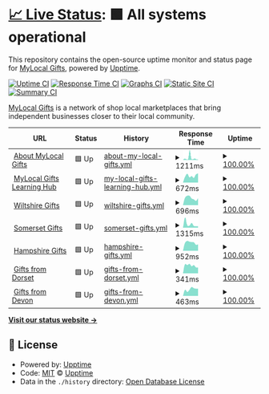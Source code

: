 # [📈 Live Status](https://status.mylocal.gifts): <!--live status--> **🟩 All systems operational**

This repository contains the open-source uptime monitor and status page for
[MyLocal Gifts](https://about.mylocal.gifts), powered by
[Upptime](https://github.com/upptime/upptime).

[![Uptime CI](https://github.com/wessex-digital-solutions/mylocal.gifts-status/workflows/Uptime%20CI/badge.svg)](https://github.com/wessex-digital-solutions/mylocal.gifts-status/actions?query=workflow%3A%22Uptime+CI%22)
[![Response Time CI](https://github.com/wessex-digital-solutions/mylocal.gifts-status/workflows/Response%20Time%20CI/badge.svg)](https://github.com/wessex-digital-solutions/mylocal.gifts-status/actions?query=workflow%3A%22Response+Time+CI%22)
[![Graphs CI](https://github.com/wessex-digital-solutions/mylocal.gifts-status/workflows/Graphs%20CI/badge.svg)](https://github.com/wessex-digital-solutions/mylocal.gifts-status/actions?query=workflow%3A%22Graphs+CI%22)
[![Static Site CI](https://github.com/wessex-digital-solutions/mylocal.gifts-status/workflows/Static%20Site%20CI/badge.svg)](https://github.com/wessex-digital-solutions/mylocal.gifts-status/actions?query=workflow%3A%22Static+Site+CI%22)
[![Summary CI](https://github.com/wessex-digital-solutions/mylocal.gifts-status/workflows/Summary%20CI/badge.svg)](https://github.com/wessex-digital-solutions/mylocal.gifts-status/actions?query=workflow%3A%22Summary+CI%22)

[MyLocal Gifts](https://about.mylocal.gifts) is a network of shop local
marketplaces that bring independent businesses closer to their local community.

<!--start: status pages-->
<!-- This summary is generated by Upptime (https://github.com/upptime/upptime) -->
<!-- Do not edit this manually, your changes will be overwritten -->
<!-- prettier-ignore -->
| URL | Status | History | Response Time | Uptime |
| --- | ------ | ------- | ------------- | ------ |
| <img alt="" src="https://icons.duckduckgo.com/ip3/about.mylocal.gifts.ico" height="13"> [About MyLocal Gifts](https://about.mylocal.gifts) | 🟩 Up | [about-my-local-gifts.yml](https://github.com/wessex-digital-solutions/mylocal.gifts-status/commits/HEAD/history/about-my-local-gifts.yml) | <details><summary><img alt="Response time graph" src="./graphs/about-my-local-gifts/response-time-week.png" height="20"> 1211ms</summary><br><a href="https://status.mylocal.gifts/history/about-my-local-gifts"><img alt="Response time 970" src="https://img.shields.io/endpoint?url=https%3A%2F%2Fraw.githubusercontent.com%2Fwessex-digital-solutions%2Fmylocal.gifts-status%2FHEAD%2Fapi%2Fabout-my-local-gifts%2Fresponse-time.json"></a><br><a href="https://status.mylocal.gifts/history/about-my-local-gifts"><img alt="24-hour response time 255" src="https://img.shields.io/endpoint?url=https%3A%2F%2Fraw.githubusercontent.com%2Fwessex-digital-solutions%2Fmylocal.gifts-status%2FHEAD%2Fapi%2Fabout-my-local-gifts%2Fresponse-time-day.json"></a><br><a href="https://status.mylocal.gifts/history/about-my-local-gifts"><img alt="7-day response time 1211" src="https://img.shields.io/endpoint?url=https%3A%2F%2Fraw.githubusercontent.com%2Fwessex-digital-solutions%2Fmylocal.gifts-status%2FHEAD%2Fapi%2Fabout-my-local-gifts%2Fresponse-time-week.json"></a><br><a href="https://status.mylocal.gifts/history/about-my-local-gifts"><img alt="30-day response time 878" src="https://img.shields.io/endpoint?url=https%3A%2F%2Fraw.githubusercontent.com%2Fwessex-digital-solutions%2Fmylocal.gifts-status%2FHEAD%2Fapi%2Fabout-my-local-gifts%2Fresponse-time-month.json"></a><br><a href="https://status.mylocal.gifts/history/about-my-local-gifts"><img alt="1-year response time 970" src="https://img.shields.io/endpoint?url=https%3A%2F%2Fraw.githubusercontent.com%2Fwessex-digital-solutions%2Fmylocal.gifts-status%2FHEAD%2Fapi%2Fabout-my-local-gifts%2Fresponse-time-year.json"></a></details> | <details><summary><a href="https://status.mylocal.gifts/history/about-my-local-gifts">100.00%</a></summary><a href="https://status.mylocal.gifts/history/about-my-local-gifts"><img alt="All-time uptime 99.99%" src="https://img.shields.io/endpoint?url=https%3A%2F%2Fraw.githubusercontent.com%2Fwessex-digital-solutions%2Fmylocal.gifts-status%2FHEAD%2Fapi%2Fabout-my-local-gifts%2Fuptime.json"></a><br><a href="https://status.mylocal.gifts/history/about-my-local-gifts"><img alt="24-hour uptime 100.00%" src="https://img.shields.io/endpoint?url=https%3A%2F%2Fraw.githubusercontent.com%2Fwessex-digital-solutions%2Fmylocal.gifts-status%2FHEAD%2Fapi%2Fabout-my-local-gifts%2Fuptime-day.json"></a><br><a href="https://status.mylocal.gifts/history/about-my-local-gifts"><img alt="7-day uptime 100.00%" src="https://img.shields.io/endpoint?url=https%3A%2F%2Fraw.githubusercontent.com%2Fwessex-digital-solutions%2Fmylocal.gifts-status%2FHEAD%2Fapi%2Fabout-my-local-gifts%2Fuptime-week.json"></a><br><a href="https://status.mylocal.gifts/history/about-my-local-gifts"><img alt="30-day uptime 99.94%" src="https://img.shields.io/endpoint?url=https%3A%2F%2Fraw.githubusercontent.com%2Fwessex-digital-solutions%2Fmylocal.gifts-status%2FHEAD%2Fapi%2Fabout-my-local-gifts%2Fuptime-month.json"></a><br><a href="https://status.mylocal.gifts/history/about-my-local-gifts"><img alt="1-year uptime 99.99%" src="https://img.shields.io/endpoint?url=https%3A%2F%2Fraw.githubusercontent.com%2Fwessex-digital-solutions%2Fmylocal.gifts-status%2FHEAD%2Fapi%2Fabout-my-local-gifts%2Fuptime-year.json"></a></details>
| <img alt="" src="https://icons.duckduckgo.com/ip3/learn.mylocal.gifts.ico" height="13"> [MyLocal Gifts Learning Hub](https://learn.mylocal.gifts) | 🟩 Up | [my-local-gifts-learning-hub.yml](https://github.com/wessex-digital-solutions/mylocal.gifts-status/commits/HEAD/history/my-local-gifts-learning-hub.yml) | <details><summary><img alt="Response time graph" src="./graphs/my-local-gifts-learning-hub/response-time-week.png" height="20"> 672ms</summary><br><a href="https://status.mylocal.gifts/history/my-local-gifts-learning-hub"><img alt="Response time 791" src="https://img.shields.io/endpoint?url=https%3A%2F%2Fraw.githubusercontent.com%2Fwessex-digital-solutions%2Fmylocal.gifts-status%2FHEAD%2Fapi%2Fmy-local-gifts-learning-hub%2Fresponse-time.json"></a><br><a href="https://status.mylocal.gifts/history/my-local-gifts-learning-hub"><img alt="24-hour response time 906" src="https://img.shields.io/endpoint?url=https%3A%2F%2Fraw.githubusercontent.com%2Fwessex-digital-solutions%2Fmylocal.gifts-status%2FHEAD%2Fapi%2Fmy-local-gifts-learning-hub%2Fresponse-time-day.json"></a><br><a href="https://status.mylocal.gifts/history/my-local-gifts-learning-hub"><img alt="7-day response time 672" src="https://img.shields.io/endpoint?url=https%3A%2F%2Fraw.githubusercontent.com%2Fwessex-digital-solutions%2Fmylocal.gifts-status%2FHEAD%2Fapi%2Fmy-local-gifts-learning-hub%2Fresponse-time-week.json"></a><br><a href="https://status.mylocal.gifts/history/my-local-gifts-learning-hub"><img alt="30-day response time 969" src="https://img.shields.io/endpoint?url=https%3A%2F%2Fraw.githubusercontent.com%2Fwessex-digital-solutions%2Fmylocal.gifts-status%2FHEAD%2Fapi%2Fmy-local-gifts-learning-hub%2Fresponse-time-month.json"></a><br><a href="https://status.mylocal.gifts/history/my-local-gifts-learning-hub"><img alt="1-year response time 791" src="https://img.shields.io/endpoint?url=https%3A%2F%2Fraw.githubusercontent.com%2Fwessex-digital-solutions%2Fmylocal.gifts-status%2FHEAD%2Fapi%2Fmy-local-gifts-learning-hub%2Fresponse-time-year.json"></a></details> | <details><summary><a href="https://status.mylocal.gifts/history/my-local-gifts-learning-hub">100.00%</a></summary><a href="https://status.mylocal.gifts/history/my-local-gifts-learning-hub"><img alt="All-time uptime 99.99%" src="https://img.shields.io/endpoint?url=https%3A%2F%2Fraw.githubusercontent.com%2Fwessex-digital-solutions%2Fmylocal.gifts-status%2FHEAD%2Fapi%2Fmy-local-gifts-learning-hub%2Fuptime.json"></a><br><a href="https://status.mylocal.gifts/history/my-local-gifts-learning-hub"><img alt="24-hour uptime 100.00%" src="https://img.shields.io/endpoint?url=https%3A%2F%2Fraw.githubusercontent.com%2Fwessex-digital-solutions%2Fmylocal.gifts-status%2FHEAD%2Fapi%2Fmy-local-gifts-learning-hub%2Fuptime-day.json"></a><br><a href="https://status.mylocal.gifts/history/my-local-gifts-learning-hub"><img alt="7-day uptime 100.00%" src="https://img.shields.io/endpoint?url=https%3A%2F%2Fraw.githubusercontent.com%2Fwessex-digital-solutions%2Fmylocal.gifts-status%2FHEAD%2Fapi%2Fmy-local-gifts-learning-hub%2Fuptime-week.json"></a><br><a href="https://status.mylocal.gifts/history/my-local-gifts-learning-hub"><img alt="30-day uptime 100.00%" src="https://img.shields.io/endpoint?url=https%3A%2F%2Fraw.githubusercontent.com%2Fwessex-digital-solutions%2Fmylocal.gifts-status%2FHEAD%2Fapi%2Fmy-local-gifts-learning-hub%2Fuptime-month.json"></a><br><a href="https://status.mylocal.gifts/history/my-local-gifts-learning-hub"><img alt="1-year uptime 99.99%" src="https://img.shields.io/endpoint?url=https%3A%2F%2Fraw.githubusercontent.com%2Fwessex-digital-solutions%2Fmylocal.gifts-status%2FHEAD%2Fapi%2Fmy-local-gifts-learning-hub%2Fuptime-year.json"></a></details>
| <img alt="" src="https://icons.duckduckgo.com/ip3/www.wiltshiregifts.co.uk.ico" height="13"> [Wiltshire Gifts](https://www.wiltshiregifts.co.uk) | 🟩 Up | [wiltshire-gifts.yml](https://github.com/wessex-digital-solutions/mylocal.gifts-status/commits/HEAD/history/wiltshire-gifts.yml) | <details><summary><img alt="Response time graph" src="./graphs/wiltshire-gifts/response-time-week.png" height="20"> 696ms</summary><br><a href="https://status.mylocal.gifts/history/wiltshire-gifts"><img alt="Response time 836" src="https://img.shields.io/endpoint?url=https%3A%2F%2Fraw.githubusercontent.com%2Fwessex-digital-solutions%2Fmylocal.gifts-status%2FHEAD%2Fapi%2Fwiltshire-gifts%2Fresponse-time.json"></a><br><a href="https://status.mylocal.gifts/history/wiltshire-gifts"><img alt="24-hour response time 663" src="https://img.shields.io/endpoint?url=https%3A%2F%2Fraw.githubusercontent.com%2Fwessex-digital-solutions%2Fmylocal.gifts-status%2FHEAD%2Fapi%2Fwiltshire-gifts%2Fresponse-time-day.json"></a><br><a href="https://status.mylocal.gifts/history/wiltshire-gifts"><img alt="7-day response time 696" src="https://img.shields.io/endpoint?url=https%3A%2F%2Fraw.githubusercontent.com%2Fwessex-digital-solutions%2Fmylocal.gifts-status%2FHEAD%2Fapi%2Fwiltshire-gifts%2Fresponse-time-week.json"></a><br><a href="https://status.mylocal.gifts/history/wiltshire-gifts"><img alt="30-day response time 728" src="https://img.shields.io/endpoint?url=https%3A%2F%2Fraw.githubusercontent.com%2Fwessex-digital-solutions%2Fmylocal.gifts-status%2FHEAD%2Fapi%2Fwiltshire-gifts%2Fresponse-time-month.json"></a><br><a href="https://status.mylocal.gifts/history/wiltshire-gifts"><img alt="1-year response time 836" src="https://img.shields.io/endpoint?url=https%3A%2F%2Fraw.githubusercontent.com%2Fwessex-digital-solutions%2Fmylocal.gifts-status%2FHEAD%2Fapi%2Fwiltshire-gifts%2Fresponse-time-year.json"></a></details> | <details><summary><a href="https://status.mylocal.gifts/history/wiltshire-gifts">100.00%</a></summary><a href="https://status.mylocal.gifts/history/wiltshire-gifts"><img alt="All-time uptime 100.00%" src="https://img.shields.io/endpoint?url=https%3A%2F%2Fraw.githubusercontent.com%2Fwessex-digital-solutions%2Fmylocal.gifts-status%2FHEAD%2Fapi%2Fwiltshire-gifts%2Fuptime.json"></a><br><a href="https://status.mylocal.gifts/history/wiltshire-gifts"><img alt="24-hour uptime 100.00%" src="https://img.shields.io/endpoint?url=https%3A%2F%2Fraw.githubusercontent.com%2Fwessex-digital-solutions%2Fmylocal.gifts-status%2FHEAD%2Fapi%2Fwiltshire-gifts%2Fuptime-day.json"></a><br><a href="https://status.mylocal.gifts/history/wiltshire-gifts"><img alt="7-day uptime 100.00%" src="https://img.shields.io/endpoint?url=https%3A%2F%2Fraw.githubusercontent.com%2Fwessex-digital-solutions%2Fmylocal.gifts-status%2FHEAD%2Fapi%2Fwiltshire-gifts%2Fuptime-week.json"></a><br><a href="https://status.mylocal.gifts/history/wiltshire-gifts"><img alt="30-day uptime 100.00%" src="https://img.shields.io/endpoint?url=https%3A%2F%2Fraw.githubusercontent.com%2Fwessex-digital-solutions%2Fmylocal.gifts-status%2FHEAD%2Fapi%2Fwiltshire-gifts%2Fuptime-month.json"></a><br><a href="https://status.mylocal.gifts/history/wiltshire-gifts"><img alt="1-year uptime 100.00%" src="https://img.shields.io/endpoint?url=https%3A%2F%2Fraw.githubusercontent.com%2Fwessex-digital-solutions%2Fmylocal.gifts-status%2FHEAD%2Fapi%2Fwiltshire-gifts%2Fuptime-year.json"></a></details>
| <img alt="" src="https://icons.duckduckgo.com/ip3/www.somersetgifts.co.uk.ico" height="13"> [Somerset Gifts](https://www.somersetgifts.co.uk) | 🟩 Up | [somerset-gifts.yml](https://github.com/wessex-digital-solutions/mylocal.gifts-status/commits/HEAD/history/somerset-gifts.yml) | <details><summary><img alt="Response time graph" src="./graphs/somerset-gifts/response-time-week.png" height="20"> 1315ms</summary><br><a href="https://status.mylocal.gifts/history/somerset-gifts"><img alt="Response time 697" src="https://img.shields.io/endpoint?url=https%3A%2F%2Fraw.githubusercontent.com%2Fwessex-digital-solutions%2Fmylocal.gifts-status%2FHEAD%2Fapi%2Fsomerset-gifts%2Fresponse-time.json"></a><br><a href="https://status.mylocal.gifts/history/somerset-gifts"><img alt="24-hour response time 549" src="https://img.shields.io/endpoint?url=https%3A%2F%2Fraw.githubusercontent.com%2Fwessex-digital-solutions%2Fmylocal.gifts-status%2FHEAD%2Fapi%2Fsomerset-gifts%2Fresponse-time-day.json"></a><br><a href="https://status.mylocal.gifts/history/somerset-gifts"><img alt="7-day response time 1315" src="https://img.shields.io/endpoint?url=https%3A%2F%2Fraw.githubusercontent.com%2Fwessex-digital-solutions%2Fmylocal.gifts-status%2FHEAD%2Fapi%2Fsomerset-gifts%2Fresponse-time-week.json"></a><br><a href="https://status.mylocal.gifts/history/somerset-gifts"><img alt="30-day response time 781" src="https://img.shields.io/endpoint?url=https%3A%2F%2Fraw.githubusercontent.com%2Fwessex-digital-solutions%2Fmylocal.gifts-status%2FHEAD%2Fapi%2Fsomerset-gifts%2Fresponse-time-month.json"></a><br><a href="https://status.mylocal.gifts/history/somerset-gifts"><img alt="1-year response time 697" src="https://img.shields.io/endpoint?url=https%3A%2F%2Fraw.githubusercontent.com%2Fwessex-digital-solutions%2Fmylocal.gifts-status%2FHEAD%2Fapi%2Fsomerset-gifts%2Fresponse-time-year.json"></a></details> | <details><summary><a href="https://status.mylocal.gifts/history/somerset-gifts">100.00%</a></summary><a href="https://status.mylocal.gifts/history/somerset-gifts"><img alt="All-time uptime 99.83%" src="https://img.shields.io/endpoint?url=https%3A%2F%2Fraw.githubusercontent.com%2Fwessex-digital-solutions%2Fmylocal.gifts-status%2FHEAD%2Fapi%2Fsomerset-gifts%2Fuptime.json"></a><br><a href="https://status.mylocal.gifts/history/somerset-gifts"><img alt="24-hour uptime 100.00%" src="https://img.shields.io/endpoint?url=https%3A%2F%2Fraw.githubusercontent.com%2Fwessex-digital-solutions%2Fmylocal.gifts-status%2FHEAD%2Fapi%2Fsomerset-gifts%2Fuptime-day.json"></a><br><a href="https://status.mylocal.gifts/history/somerset-gifts"><img alt="7-day uptime 100.00%" src="https://img.shields.io/endpoint?url=https%3A%2F%2Fraw.githubusercontent.com%2Fwessex-digital-solutions%2Fmylocal.gifts-status%2FHEAD%2Fapi%2Fsomerset-gifts%2Fuptime-week.json"></a><br><a href="https://status.mylocal.gifts/history/somerset-gifts"><img alt="30-day uptime 100.00%" src="https://img.shields.io/endpoint?url=https%3A%2F%2Fraw.githubusercontent.com%2Fwessex-digital-solutions%2Fmylocal.gifts-status%2FHEAD%2Fapi%2Fsomerset-gifts%2Fuptime-month.json"></a><br><a href="https://status.mylocal.gifts/history/somerset-gifts"><img alt="1-year uptime 99.83%" src="https://img.shields.io/endpoint?url=https%3A%2F%2Fraw.githubusercontent.com%2Fwessex-digital-solutions%2Fmylocal.gifts-status%2FHEAD%2Fapi%2Fsomerset-gifts%2Fuptime-year.json"></a></details>
| <img alt="" src="https://icons.duckduckgo.com/ip3/www.hampshiregifts.co.uk.ico" height="13"> [Hampshire Gifts](https://www.hampshiregifts.co.uk) | 🟩 Up | [hampshire-gifts.yml](https://github.com/wessex-digital-solutions/mylocal.gifts-status/commits/HEAD/history/hampshire-gifts.yml) | <details><summary><img alt="Response time graph" src="./graphs/hampshire-gifts/response-time-week.png" height="20"> 952ms</summary><br><a href="https://status.mylocal.gifts/history/hampshire-gifts"><img alt="Response time 749" src="https://img.shields.io/endpoint?url=https%3A%2F%2Fraw.githubusercontent.com%2Fwessex-digital-solutions%2Fmylocal.gifts-status%2FHEAD%2Fapi%2Fhampshire-gifts%2Fresponse-time.json"></a><br><a href="https://status.mylocal.gifts/history/hampshire-gifts"><img alt="24-hour response time 745" src="https://img.shields.io/endpoint?url=https%3A%2F%2Fraw.githubusercontent.com%2Fwessex-digital-solutions%2Fmylocal.gifts-status%2FHEAD%2Fapi%2Fhampshire-gifts%2Fresponse-time-day.json"></a><br><a href="https://status.mylocal.gifts/history/hampshire-gifts"><img alt="7-day response time 952" src="https://img.shields.io/endpoint?url=https%3A%2F%2Fraw.githubusercontent.com%2Fwessex-digital-solutions%2Fmylocal.gifts-status%2FHEAD%2Fapi%2Fhampshire-gifts%2Fresponse-time-week.json"></a><br><a href="https://status.mylocal.gifts/history/hampshire-gifts"><img alt="30-day response time 892" src="https://img.shields.io/endpoint?url=https%3A%2F%2Fraw.githubusercontent.com%2Fwessex-digital-solutions%2Fmylocal.gifts-status%2FHEAD%2Fapi%2Fhampshire-gifts%2Fresponse-time-month.json"></a><br><a href="https://status.mylocal.gifts/history/hampshire-gifts"><img alt="1-year response time 749" src="https://img.shields.io/endpoint?url=https%3A%2F%2Fraw.githubusercontent.com%2Fwessex-digital-solutions%2Fmylocal.gifts-status%2FHEAD%2Fapi%2Fhampshire-gifts%2Fresponse-time-year.json"></a></details> | <details><summary><a href="https://status.mylocal.gifts/history/hampshire-gifts">100.00%</a></summary><a href="https://status.mylocal.gifts/history/hampshire-gifts"><img alt="All-time uptime 99.98%" src="https://img.shields.io/endpoint?url=https%3A%2F%2Fraw.githubusercontent.com%2Fwessex-digital-solutions%2Fmylocal.gifts-status%2FHEAD%2Fapi%2Fhampshire-gifts%2Fuptime.json"></a><br><a href="https://status.mylocal.gifts/history/hampshire-gifts"><img alt="24-hour uptime 100.00%" src="https://img.shields.io/endpoint?url=https%3A%2F%2Fraw.githubusercontent.com%2Fwessex-digital-solutions%2Fmylocal.gifts-status%2FHEAD%2Fapi%2Fhampshire-gifts%2Fuptime-day.json"></a><br><a href="https://status.mylocal.gifts/history/hampshire-gifts"><img alt="7-day uptime 100.00%" src="https://img.shields.io/endpoint?url=https%3A%2F%2Fraw.githubusercontent.com%2Fwessex-digital-solutions%2Fmylocal.gifts-status%2FHEAD%2Fapi%2Fhampshire-gifts%2Fuptime-week.json"></a><br><a href="https://status.mylocal.gifts/history/hampshire-gifts"><img alt="30-day uptime 100.00%" src="https://img.shields.io/endpoint?url=https%3A%2F%2Fraw.githubusercontent.com%2Fwessex-digital-solutions%2Fmylocal.gifts-status%2FHEAD%2Fapi%2Fhampshire-gifts%2Fuptime-month.json"></a><br><a href="https://status.mylocal.gifts/history/hampshire-gifts"><img alt="1-year uptime 99.98%" src="https://img.shields.io/endpoint?url=https%3A%2F%2Fraw.githubusercontent.com%2Fwessex-digital-solutions%2Fmylocal.gifts-status%2FHEAD%2Fapi%2Fhampshire-gifts%2Fuptime-year.json"></a></details>
| <img alt="" src="https://icons.duckduckgo.com/ip3/www.giftsfromdorset.co.uk.ico" height="13"> [Gifts from Dorset](https://www.giftsfromdorset.co.uk) | 🟩 Up | [gifts-from-dorset.yml](https://github.com/wessex-digital-solutions/mylocal.gifts-status/commits/HEAD/history/gifts-from-dorset.yml) | <details><summary><img alt="Response time graph" src="./graphs/gifts-from-dorset/response-time-week.png" height="20"> 341ms</summary><br><a href="https://status.mylocal.gifts/history/gifts-from-dorset"><img alt="Response time 358" src="https://img.shields.io/endpoint?url=https%3A%2F%2Fraw.githubusercontent.com%2Fwessex-digital-solutions%2Fmylocal.gifts-status%2FHEAD%2Fapi%2Fgifts-from-dorset%2Fresponse-time.json"></a><br><a href="https://status.mylocal.gifts/history/gifts-from-dorset"><img alt="24-hour response time 256" src="https://img.shields.io/endpoint?url=https%3A%2F%2Fraw.githubusercontent.com%2Fwessex-digital-solutions%2Fmylocal.gifts-status%2FHEAD%2Fapi%2Fgifts-from-dorset%2Fresponse-time-day.json"></a><br><a href="https://status.mylocal.gifts/history/gifts-from-dorset"><img alt="7-day response time 341" src="https://img.shields.io/endpoint?url=https%3A%2F%2Fraw.githubusercontent.com%2Fwessex-digital-solutions%2Fmylocal.gifts-status%2FHEAD%2Fapi%2Fgifts-from-dorset%2Fresponse-time-week.json"></a><br><a href="https://status.mylocal.gifts/history/gifts-from-dorset"><img alt="30-day response time 314" src="https://img.shields.io/endpoint?url=https%3A%2F%2Fraw.githubusercontent.com%2Fwessex-digital-solutions%2Fmylocal.gifts-status%2FHEAD%2Fapi%2Fgifts-from-dorset%2Fresponse-time-month.json"></a><br><a href="https://status.mylocal.gifts/history/gifts-from-dorset"><img alt="1-year response time 358" src="https://img.shields.io/endpoint?url=https%3A%2F%2Fraw.githubusercontent.com%2Fwessex-digital-solutions%2Fmylocal.gifts-status%2FHEAD%2Fapi%2Fgifts-from-dorset%2Fresponse-time-year.json"></a></details> | <details><summary><a href="https://status.mylocal.gifts/history/gifts-from-dorset">100.00%</a></summary><a href="https://status.mylocal.gifts/history/gifts-from-dorset"><img alt="All-time uptime 99.50%" src="https://img.shields.io/endpoint?url=https%3A%2F%2Fraw.githubusercontent.com%2Fwessex-digital-solutions%2Fmylocal.gifts-status%2FHEAD%2Fapi%2Fgifts-from-dorset%2Fuptime.json"></a><br><a href="https://status.mylocal.gifts/history/gifts-from-dorset"><img alt="24-hour uptime 100.00%" src="https://img.shields.io/endpoint?url=https%3A%2F%2Fraw.githubusercontent.com%2Fwessex-digital-solutions%2Fmylocal.gifts-status%2FHEAD%2Fapi%2Fgifts-from-dorset%2Fuptime-day.json"></a><br><a href="https://status.mylocal.gifts/history/gifts-from-dorset"><img alt="7-day uptime 100.00%" src="https://img.shields.io/endpoint?url=https%3A%2F%2Fraw.githubusercontent.com%2Fwessex-digital-solutions%2Fmylocal.gifts-status%2FHEAD%2Fapi%2Fgifts-from-dorset%2Fuptime-week.json"></a><br><a href="https://status.mylocal.gifts/history/gifts-from-dorset"><img alt="30-day uptime 100.00%" src="https://img.shields.io/endpoint?url=https%3A%2F%2Fraw.githubusercontent.com%2Fwessex-digital-solutions%2Fmylocal.gifts-status%2FHEAD%2Fapi%2Fgifts-from-dorset%2Fuptime-month.json"></a><br><a href="https://status.mylocal.gifts/history/gifts-from-dorset"><img alt="1-year uptime 99.50%" src="https://img.shields.io/endpoint?url=https%3A%2F%2Fraw.githubusercontent.com%2Fwessex-digital-solutions%2Fmylocal.gifts-status%2FHEAD%2Fapi%2Fgifts-from-dorset%2Fuptime-year.json"></a></details>
| <img alt="" src="https://icons.duckduckgo.com/ip3/www.giftsfromdevon.co.uk.ico" height="13"> [Gifts from Devon](https://www.giftsfromdevon.co.uk) | 🟩 Up | [gifts-from-devon.yml](https://github.com/wessex-digital-solutions/mylocal.gifts-status/commits/HEAD/history/gifts-from-devon.yml) | <details><summary><img alt="Response time graph" src="./graphs/gifts-from-devon/response-time-week.png" height="20"> 463ms</summary><br><a href="https://status.mylocal.gifts/history/gifts-from-devon"><img alt="Response time 578" src="https://img.shields.io/endpoint?url=https%3A%2F%2Fraw.githubusercontent.com%2Fwessex-digital-solutions%2Fmylocal.gifts-status%2FHEAD%2Fapi%2Fgifts-from-devon%2Fresponse-time.json"></a><br><a href="https://status.mylocal.gifts/history/gifts-from-devon"><img alt="24-hour response time 496" src="https://img.shields.io/endpoint?url=https%3A%2F%2Fraw.githubusercontent.com%2Fwessex-digital-solutions%2Fmylocal.gifts-status%2FHEAD%2Fapi%2Fgifts-from-devon%2Fresponse-time-day.json"></a><br><a href="https://status.mylocal.gifts/history/gifts-from-devon"><img alt="7-day response time 463" src="https://img.shields.io/endpoint?url=https%3A%2F%2Fraw.githubusercontent.com%2Fwessex-digital-solutions%2Fmylocal.gifts-status%2FHEAD%2Fapi%2Fgifts-from-devon%2Fresponse-time-week.json"></a><br><a href="https://status.mylocal.gifts/history/gifts-from-devon"><img alt="30-day response time 490" src="https://img.shields.io/endpoint?url=https%3A%2F%2Fraw.githubusercontent.com%2Fwessex-digital-solutions%2Fmylocal.gifts-status%2FHEAD%2Fapi%2Fgifts-from-devon%2Fresponse-time-month.json"></a><br><a href="https://status.mylocal.gifts/history/gifts-from-devon"><img alt="1-year response time 578" src="https://img.shields.io/endpoint?url=https%3A%2F%2Fraw.githubusercontent.com%2Fwessex-digital-solutions%2Fmylocal.gifts-status%2FHEAD%2Fapi%2Fgifts-from-devon%2Fresponse-time-year.json"></a></details> | <details><summary><a href="https://status.mylocal.gifts/history/gifts-from-devon">100.00%</a></summary><a href="https://status.mylocal.gifts/history/gifts-from-devon"><img alt="All-time uptime 99.50%" src="https://img.shields.io/endpoint?url=https%3A%2F%2Fraw.githubusercontent.com%2Fwessex-digital-solutions%2Fmylocal.gifts-status%2FHEAD%2Fapi%2Fgifts-from-devon%2Fuptime.json"></a><br><a href="https://status.mylocal.gifts/history/gifts-from-devon"><img alt="24-hour uptime 100.00%" src="https://img.shields.io/endpoint?url=https%3A%2F%2Fraw.githubusercontent.com%2Fwessex-digital-solutions%2Fmylocal.gifts-status%2FHEAD%2Fapi%2Fgifts-from-devon%2Fuptime-day.json"></a><br><a href="https://status.mylocal.gifts/history/gifts-from-devon"><img alt="7-day uptime 100.00%" src="https://img.shields.io/endpoint?url=https%3A%2F%2Fraw.githubusercontent.com%2Fwessex-digital-solutions%2Fmylocal.gifts-status%2FHEAD%2Fapi%2Fgifts-from-devon%2Fuptime-week.json"></a><br><a href="https://status.mylocal.gifts/history/gifts-from-devon"><img alt="30-day uptime 100.00%" src="https://img.shields.io/endpoint?url=https%3A%2F%2Fraw.githubusercontent.com%2Fwessex-digital-solutions%2Fmylocal.gifts-status%2FHEAD%2Fapi%2Fgifts-from-devon%2Fuptime-month.json"></a><br><a href="https://status.mylocal.gifts/history/gifts-from-devon"><img alt="1-year uptime 99.50%" src="https://img.shields.io/endpoint?url=https%3A%2F%2Fraw.githubusercontent.com%2Fwessex-digital-solutions%2Fmylocal.gifts-status%2FHEAD%2Fapi%2Fgifts-from-devon%2Fuptime-year.json"></a></details>

<!--end: status pages-->

[**Visit our status website →**](https://status.mylocal.gifts)

## 📄 License

- Powered by: [Upptime](https://github.com/upptime/upptime)
- Code: [MIT](./LICENSE) © [Upptime](https://upptime.js.org)
- Data in the `./history` directory:
  [Open Database License](https://opendatacommons.org/licenses/odbl/1-0/)
